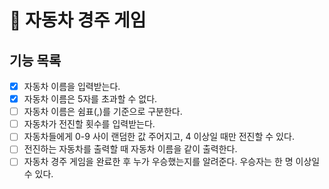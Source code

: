 # 🏁 자동차 경주 게임
## 기능 목록
- [x] 자동차 이름을 입력받는다.
- [x] 자동차 이름은 5자를 초과할 수 없다.
- [ ] 자동차 이름은 쉼표(,)를 기준으로 구분한다.
- [ ] 자동차가 전진할 횟수를 입력받는다.
- [ ] 자동차들에게 0-9 사이 랜덤한 값 주어지고, 4 이상일 때만 전진할 수 있다.
- [ ] 전진하는 자동차를 출력할 때 자동차 이름을 같이 출력한다.
- [ ] 자동차 경주 게임을 완료한 후 누가 우승했는지를 알려준다. 우승자는 한 명 이상일 수 있다.